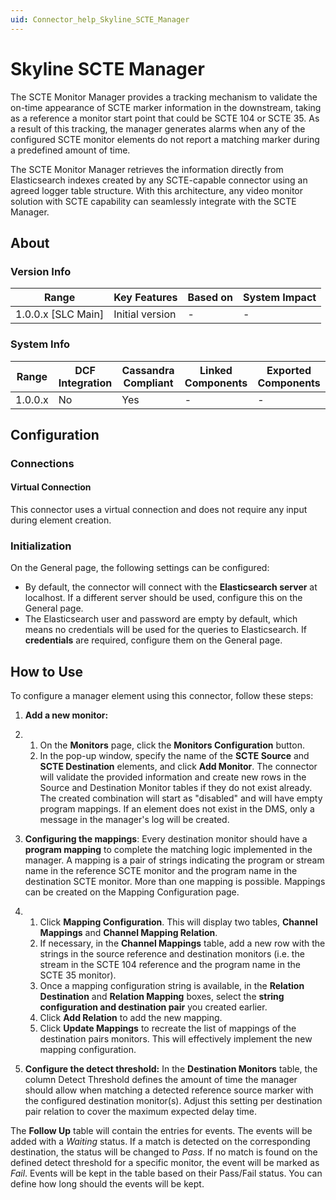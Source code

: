 ```yaml
---
uid: Connector_help_Skyline_SCTE_Manager
---
```


# Skyline SCTE Manager

The SCTE Monitor Manager provides a tracking mechanism to validate the on-time appearance of SCTE marker information in the downstream, taking as a reference a monitor start point that could be SCTE 104 or SCTE 35. As a result of this tracking, the manager generates alarms when any of the configured SCTE monitor elements do not report a matching marker during a predefined amount of time.

The SCTE Monitor Manager retrieves the information directly from Elasticsearch indexes created by any SCTE-capable connector using an agreed logger table structure. With this architecture, any video monitor solution with SCTE capability can seamlessly integrate with the SCTE Manager.

## About

### Version Info

| **Range**            | **Key Features** | **Based on** | **System Impact** |
|----------------------|------------------|--------------|-------------------|
| 1.0.0.x \[SLC Main\] | Initial version  | \-           | \-                |

### System Info

| **Range** | **DCF Integration** | **Cassandra Compliant** | **Linked Components** | **Exported Components** |
|-----------|---------------------|-------------------------|-----------------------|-------------------------|
| 1.0.0.x   | No                  | Yes                     | \-                    | \-                      |

## Configuration

### Connections

#### Virtual Connection

This connector uses a virtual connection and does not require any input during element creation.

### Initialization

On the General page, the following settings can be configured:

- By default, the connector will connect with the **Elasticsearch server** at localhost. If a different server should be used, configure this on the General page.
- The Elasticsearch user and password are empty by default, which means no credentials will be used for the queries to Elasticsearch. If **credentials** are required, configure them on the General page.

## How to Use

To configure a manager element using this connector, follow these steps:

1.  **Add a new monitor:**

2.  1.  On the **Monitors** page, click the **Monitors Configuration** button.
    2.  In the pop-up window, specify the name of the **SCTE Source** and **SCTE Destination** elements, and click **Add Monitor**.
        The connector will validate the provided information and create new rows in the Source and Destination Monitor tables if they do not exist already. The created combination will start as "disabled" and will have empty program mappings. If an element does not exist in the DMS, only a message in the manager's log will be created.

3.  **Configuring the mappings**: Every destination monitor should have a **program mapping** to complete the matching logic implemented in the manager. A mapping is a pair of strings indicating the program or stream name in the reference SCTE monitor and the program name in the destination SCTE monitor. More than one mapping is possible. Mappings can be created on the Mapping Configuration page.

4.  1.  Click **Mapping Configuration**. This will display two tables, **Channel Mappings** and **Channel Mapping Relation**.
    2.  If necessary, in the **Channel Mappings** table, add a new row with the strings in the source reference and destination monitors (i.e. the stream in the SCTE 104 reference and the program name in the SCTE 35 monitor).
    3.  Once a mapping configuration string is available, in the **Relation Destination** and **Relation Mapping** boxes, select the **string configuration and destination pair** you created earlier.
    4.  Click **Add Relation** to add the new mapping.
    5.  Click **Update Mappings** to recreate the list of mappings of the destination pairs monitors. This will effectively implement the new mapping configuration.

5.  **Configure the detect threshold:** In the **Destination Monitors** table, the column Detect Threshold defines the amount of time the manager should allow when matching a detected reference source marker with the configured destination monitor(s). Adjust this setting per destination pair relation to cover the maximum expected delay time.

The **Follow Up** table will contain the entries for events. The events will be added with a *Waiting* status. If a match is detected on the corresponding destination, the status will be changed to *Pass*. If no match is found on the defined detect threshold for a specific monitor, the event will be marked as *Fail*. Events will be kept in the table based on their Pass/Fail status. You can define how long should the events will be kept.
